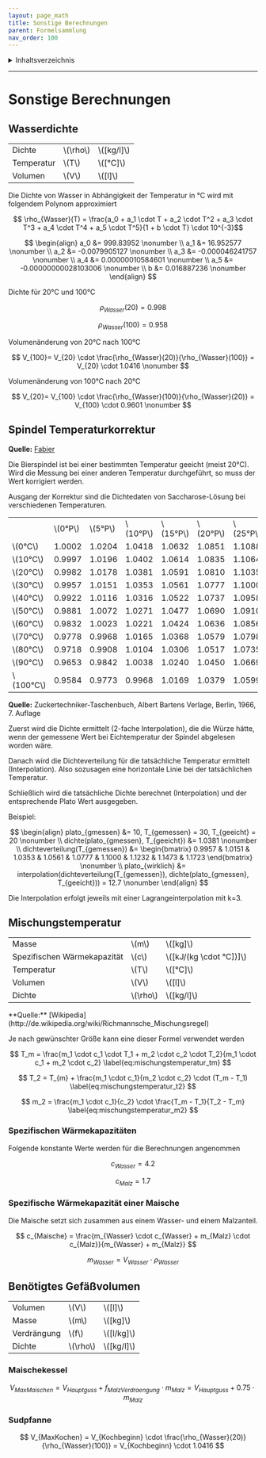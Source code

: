 ```yaml
---
layout: page_math
title: Sonstige Berechnungen
parent: Formelsammlung
nav_order: 100
---
```


<details markdown="block">
  <summary>
    Inhaltsverzeichnis
  </summary>
  {: .text-delta }
1. TOC
{:toc}
</details>

---

# Sonstige Berechnungen

## Wasserdichte
<table>
  <tr><td>Dichte</td><td>\(\rho\)</td><td>\([kg/l]\)</td></tr>
  <tr><td>Temperatur</td><td>\(T\)</td><td>\([&deg;C]\)</td></tr>
  <tr><td>Volumen</td><td>\(V\)</td><td>\([l]\)</td></tr>
</table>

Die Dichte von Wasser in Abh&auml;ngigkeit der Temperatur in &deg;C wird mit folgendem Polynom approximiert

$$ \rho_{Wasser}(T) = \frac{a_0 + a_1 \cdot T + a_2 \cdot T^2 + a_3 \cdot T^3 + a_4 \cdot T^4 + a_5 \cdot T^5}{1 + b \cdot T} \cdot 10^{-3}$$

$$ \begin{align}
a_0 &= 999.83952 \nonumber \\
a_1 &= 16.952577 \nonumber \\
a_2 &= -0.0079905127 \nonumber \\
a_3 &= -0.000046241757 \nonumber \\
a_4 &= 0.00000010584601 \nonumber \\
a_5 &= -0.00000000028103006 \nonumber \\
b &= 0.016887236 \nonumber
\end{align} $$


Dichte f&uuml;r 20&deg;C und 100&deg;C

$$ \rho_{Wasser}(20) = 0.998 \nonumber $$

$$ \rho_{Wasser}(100) = 0.958 \nonumber $$


Volumen&auml;nderung von 20&deg;C nach 100&deg;C

$$ V_{100}= V_{20} \cdot \frac{\rho_{Wasser}(20)}{\rho_{Wasser}(100)} = V_{20} \cdot 1.0416 \nonumber $$


Volumen&auml;nderung von 100&deg;C nach 20&deg;C

$$ V_{20}= V_{100} \cdot \frac{\rho_{Wasser}(100)}{\rho_{Wasser}(20)} = V_{100} \cdot 0.9601 \nonumber $$


## Spindel Temperaturkorrektur
**Quelle:** [Fabier](http://www.fabier.de/biercalcs.html)

Die Bierspindel ist bei einer bestimmten Temperatur geeicht (meist 20&deg;C).
Wird die Messung bei einer anderen Temperatur durchgef&uuml;hrt, so muss der Wert korrigiert werden.

Ausgang der Korrektur sind die Dichtedaten von Saccharose-L&ouml;sung bei verschiedenen Temperaturen.
<table>
 <tr><td></td><td>\(0&deg;P\)</td><td>\(5&deg;P\)</td><td>\(10&deg;P\)</td><td>\(15&deg;P\)</td><td>\(20&deg;P\)</td><td>\(25&deg;P\)</td><td>\(30&deg;P\)</td><td>\(35&deg;P\)</td><td>\(40&deg;P\)</td></tr>
 <tr><td>\(0&deg;C\)</td><td>1.0002</td><td>1.0204</td><td>1.0418</td><td>1.0632</td><td>1.0851</td><td>1.1088</td><td>1.1323</td><td>1.1574</td><td>1.1840</td></tr>
 <tr><td>\(10&deg;C\)</td><td>0.9997</td><td>1.0196</td><td>1.0402</td><td>1.0614</td><td>1.0835</td><td>1.1064</td><td>1.1301</td><td>1.1547</td><td>1.1802</td></tr>
 <tr><td>\(20&deg;C\)</td><td>0.9982</td><td>1.0178</td><td>1.0381</td><td>1.0591</td><td>1.0810</td><td>1.1035</td><td>1.1270</td><td>1.1513</td><td>1.1764</td></tr>
 <tr><td>\(30&deg;C\)</td><td>0.9957</td><td>1.0151</td><td>1.0353</td><td>1.0561</td><td>1.0777</td><td>1.1000</td><td>1.1232</td><td>1.1473</td><td>1.1723</td></tr>
 <tr><td>\(40&deg;C\)</td><td>0.9922</td><td>1.0116</td><td>1.0316</td><td>1.0522</td><td>1.0737</td><td>1.0958</td><td>1.1189</td><td>1.1428</td><td>1.1676</td></tr>
 <tr><td>\(50&deg;C\)</td><td>0.9881</td><td>1.0072</td><td>1.0271</td><td>1.0477</td><td>1.0690</td><td>1.0910</td><td>1.1140</td><td>1.1377</td><td>1.1624</td></tr>
 <tr><td>\(60&deg;C\)</td><td>0.9832</td><td>1.0023</td><td>1.0221</td><td>1.0424</td><td>1.0636</td><td>1.0856</td><td>1.1085</td><td>1.1321</td><td>1.1568</td></tr>
 <tr><td>\(70&deg;C\)</td><td>0.9778</td><td>0.9968</td><td>1.0165</td><td>1.0368</td><td>1.0579</td><td>1.0798</td><td>1.1026</td><td>1.1262</td><td>1.1507</td></tr>
 <tr><td>\(80&deg;C\)</td><td>0.9718</td><td>0.9908</td><td>1.0104</td><td>1.0306</td><td>1.0517</td><td>1.0735</td><td>1.0963</td><td>1.1198</td><td>1.1443</td></tr>
 <tr><td>\(90&deg;C\)</td><td>0.9653</td><td>0.9842</td><td>1.0038</td><td>1.0240</td><td>1.0450</td><td>1.0669</td><td>1.0896</td><td>1.1130</td><td>1.1375</td></tr>
 <tr><td>\(100&deg;C\)</td><td>0.9584</td><td>0.9773</td><td>0.9968</td><td>1.0169</td><td>1.0379</td><td>1.0599</td><td>1.0825</td><td>1.1058</td><td>1.1301</td></tr>
</table>

**Quelle:** Zuckertechniker-Taschenbuch, Albert Bartens Verlage, Berlin, 1966, 7. Auflage

Zuerst wird die Dichte ermittelt (2-fache Interpolation), die die W&uuml;rze h&auml;tte, wenn der gemessene Wert bei Eichtemperatur der Spindel abgelesen worden w&auml;re.


Danach wird die Dichteverteilung f&uuml;r die tats&auml;chliche Temperatur ermittelt (Interpolation).
Also sozusagen eine horizontale Linie bei der tats&auml;chlichen Temperatur.


Schlie&szlig;lich wird die tats&auml;chliche Dichte berechnet (Interpolation) und der entsprechende Plato Wert ausgegeben.


Beispiel:

$$ \begin{align}
plato_{gmessen} &= 10, T_{gemessen} = 30,  T_{geeicht} = 20 \nonumber \\
dichte(plato_{gmessen}, T_{geeicht}) &= 1.0381 \nonumber \\
dichteverteilung(T_{gemessen}) &=
\begin{bmatrix}
0.9957 & 1.0151 & 1.0353 & 1.0561 & 1.0777 & 1.1000 & 1.1232 & 1.1473 & 1.1723
\end{bmatrix} \nonumber \\
plato_{wirklich} &= interpolation(dichteverteilung(T_{gemessen}), dichte(plato_{gmessen}, T_{geeicht})) = 12.7 \nonumber
\end{align} $$

Die Interpolation erfolgt jeweils mit einer Lagrangeinterpolation mit k=3.


## Mischungstemperatur
<table>
  <tr><td>Masse</td><td>\(m\)</td><td>\([kg]\)</td></tr>
  <tr><td>Spezifischen W&auml;rmekapazit&auml;t</td><td>\(c\)</td><td>\([kJ/(kg \cdot &deg;C])]\)</td></tr>
  <tr><td>Temperatur</td><td>\(T\)</td><td>\([&deg;C]\)</td></tr>
  <tr><td>Volumen</td><td>\(V\)</td><td>\([l]\)</td></tr>
  <tr><td>Dichte</td><td>\(\rho\)</td><td>\([kg/l]\)</td></tr>
</table>
**Quelle:** [Wikipedia](http://de.wikipedia.org/wiki/Richmannsche_Mischungsregel)

Je nach gew&uuml;nschter Gr&ouml;&szlig;e kann eine dieser Formel verwendet werden

$$ T_m = \frac{m_1 \cdot c_1 \cdot T_1 + m_2 \cdot c_2 \cdot T_2}{m_1 \cdot c_1 + m_2 \cdot c_2} \label{eq:mischungstemperatur_tm} $$

$$ T_2 = T_{m} + \frac{m_1 \cdot c_1}{m_2 \cdot c_2} \cdot (T_m - T_1) \label{eq:mischungstemperatur_t2} $$

$$ m_2 = \frac{m_1 \cdot c_1}{c_2} \cdot \frac{T_m - T_1}{T_2 - T_m} \label{eq:mischungstemperatur_m2} $$

### Spezifischen W&auml;rmekapazit&auml;ten

Folgende konstante Werte werden f&uuml;r die Berechnungen angenommen

$$ c_{Wasser} = 4.2 \nonumber $$

$$ c_{Malz} = 1.7 \nonumber $$

### Spezifische W&auml;rmekapazit&auml;t einer Maische

Die Maische setzt sich zusammen aus einem Wasser- und einem Malzanteil.

$$ c_{Maische} = \frac{m_{Wasser} \cdot c_{Wasser} + m_{Malz} \cdot c_{Malz}}{m_{Wasser} + m_{Malz}} $$

$$ m_{Wasser} = V_{Wasser} \cdot \rho_{Wasser} \nonumber $$

## Ben&ouml;tigtes Gef&auml;&szlig;volumen
<table class="table-bordered">
  <tr><td>Volumen</td><td>\(V\)</td><td>\([l]\)</td></tr>
  <tr><td>Masse</td><td>\(m\)</td><td>\([kg]\)</td></tr>
  <tr><td>Verdr&auml;ngung</td><td>\(f\)</td><td>\([l/kg]\)</td></tr>
  <tr><td>Dichte</td><td>\(\rho\)</td><td>\([kg/l]\)</td></tr>
</table>

### Maischekessel

$$ V_{MaxMaischen} = V_{Hauptguss} + f_{MalzVerdraengung} \cdot m_{Malz} = V_{Hauptguss} + 0.75 \cdot m_{Malz}$$

### Sudpfanne

$$ V_{MaxKochen} = V_{Kochbeginn} \cdot \frac{\rho_{Wasser}(20)}{\rho_{Wasser}(100)} = V_{Kochbeginn} \cdot 1.0416 $$
